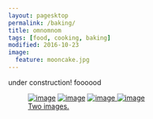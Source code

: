 ```yaml
---
layout: pagesktop
permalink: /baking/
title: omnomnom
tags: [food, cooking, baking]
modified: 2016-10-23
image:
  feature: mooncake.jpg
---
```

<div align="justify"> 
under construction! foooood
</div>

<figure class="half">
	<a href="{{ site.url }}"><img src="{{ site.url }}/images/bar_food.jpg" alt="image"></a>
	<a href="{{ site.url }}"><img src="{{ site.url }}/images/bar_dance.jpg" alt="image"></a>
	<a href="{{ site.url }}"><img src="{{ site.url }}/images/bar_yoyo.jpg" alt="image">
	<a href="{{ site.url }}"><img src="{{ site.url }}/images/bar_origami.jpg" alt="image">
	<figcaption>Two images.</figcaption>
</figure>